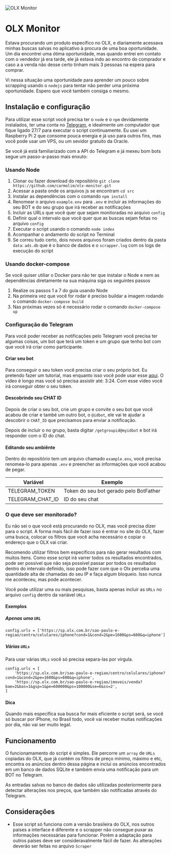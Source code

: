 <img alt="OLX Monitor" src="assets/olx-monitor-banner.png"></img>

# OLX Monitor

Estava procurando um produto específico no OLX, e diariamente acessava minhas buscas salvas no aplicativo à procura de uma boa oportunidade. Um dia encontrei uma ótima oportunidade, mas quando entrei em contato com o vendedor já era tarde, ele já estava indo ao encontro do comprador e caso a a venda não desse certo tinham mais 3 pessoas na espera para comprar.

Vi nessa situação uma oportunidade para aprender um pouco sobre scrapping usando o `nodejs` para tentar não perder uma próxima oportunidade. Espero que você também consiga o mesmo.

## Instalação e configuração

Para utilizar esse script você precisa ter o `node` e o `npm` devidamente instalados, ter uma conta no [Telegram](https://telegram.org/), e idealmente um computador que fique ligado 27/7 para executar o script continuamente. Eu usei um Raspberry Pi 2 que consome pouca energia e já uso para outros fins, mas você pode usar um VPS, ou um sevidor gratuito da Oracle.

Se você já está familiarizado com a API do Telegram e já mexeu bom bots segue um passo-a-passo mais enxuto:

### Usando Node

1. Clonar ou fazer download do repositório `git clone https://github.com/carmolim/olx-monitor.git`
1. Acessar a pasta onde os arquivos js se encontram `cd src`
1. Instalar as dependências com o comando `npm install`
1. Renomear o arquivo `example.env` para `.env` e incluir as informações do seu BOT e do seu grupo que irá receber as notificações
1. Incluir as URLs que você quer que sejam monitoradas no arquivo `config`
1. Definir qual o intervalo que você quer que as buscas sejam feitas no arquivo `config`
1. Executar o script usando o comando `node index`
1. Acompanhar o andamento do script no Terminal
1. Se correu tudo certo, dois novos arquivos foram criados dentro da pasta `data`: `ads.db` que é o banco de dados e o `scrapper.log` com os logs de execução do script

### Usando docker-compose

Se você quiser utiliar o Docker para não ter que instalar o Node e nem as dependências diretamente na sua máquina siga os seguintes passos

1. Realize os passos 1 a 7 do guia usando Node
2. Na primeira vez que você for rodar é preciso buildar a imagem rodando o comando `docker-compose build`
3. Nas próximas vezes só é necessário rodar o comando `docker-compose up`

### Configuração do Telegram

Para você poder receber as notificações pelo Telegram você precisa ter algumas coisas, um bot que terá um token e um grupo que tenho bot com que você irá criar como participante.

#### Criar seu bot

Para conseguir o seu token você precisa criar o seu próprio bot. Eu pretendo fazer um tutorial, mas enquanto isso você pode usar esse [aqui](https://www.youtube.com/watch?v=4u9JQR0-Bgc&feature=youtu.be&t=88). O vídeo é longo mas você só precisa assistir até: 3:24. Com esse vídeo você irá conseguir obter o seu token.

#### Descobrindo seu CHAT ID

Depois de criar o seu bot, crie um grupo e convite o seu bot que você acabou de criar e també um outro bot, o `@idbot`, ele vai te ajudar a descobrir o `CHAT_ID` que precisamos para enviar a notificação.

Depois de incluir o no grupo, basta digitar `/getgroupid@myidbot` e bot irá responder com o ID do chat.

#### Editando seu ambiênte

Dentro do repositório tem um arquivo chamado `example.env`, você precisa renomea-lo para apenas `.env` e preencher as informações que você acabou de pegar.

| Variável         | Exemplo                                |
| ---------------- | -------------------------------------- |
| TELEGRAM_TOKEN   | Token do seu bot gerado pelo BotFather |
| TELEGRAM_CHAT_ID | ID do seu chat                         |

### O que deve ser monitorado?

Eu não sei o que você está procurando no OLX, mas você precisa dizer para o script. A forma mais fácil de fazer isso é entrar no site do OLX, fazer uma busca, colocar os filtros que você acha necessário e copiar o endereço que o OLX vai criar.

Recomendo utilizar filtros bem específicos para não gerar resultados com muitos itens. Como esse script irá varrer todos os resultados encontrados, pode ser possível que não seja possível passar por todos os resultados dentro do intervalo definido, isso pode fazer com que o Olx perceba uma quantidade alta de chamadas do seu IP e faça algum bloqueio. Isso nunca me aconteceu, mas pode acontecer.

Você pode utilizar uma ou mais pesquisas, basta apenas incluir as `URLs` no arquivo `config` dentro da variável `URLs`

#### Exemplos

##### Apenas uma `URL`

```
config.urls = ['https://sp.olx.com.br/sao-paulo-e-regiao/centro/celulares/iphone?cond=1&cond=2&pe=1600&ps=600&q=iphone']
```

##### Várias `URLs`

Para usar várias `URLs` você só precisa separa-las por vírgula.

```
config.urls = [
    'https://sp.olx.com.br/sao-paulo-e-regiao/centro/celulares/iphone?cond=1&cond=2&pe=1600&ps=600&q=iphone',
    'https://sp.olx.com.br/sao-paulo-e-regiao/imoveis/venda?bae=2&bas=1&gsp=1&pe=600000&ps=100000&se=6&ss=2',
]
```

#### Dica

Quando mais específica sua busca for mais eficiente o script será, se você só buscar por iPhone, no Brasil todo, você vai receber muitas notificações por dia, não vai ser muito legal.

## Funcionamento

O funcionamamento do script é simples. Ele percorre um `array` de `URLs` copiadas do OLX, que já contém os filtros de preço mínimo, máximo e etc, encontra os anúncios dentro dessa página e inclui os anúncios encontrados em um banco de dados SQLite e também envia uma notificação para um BOT no Telegram.

As entradas salvas no banco de dados são utilizadas posteriormente para detectar alterações nos preços, que também são notificadas através do Telegram.

## Considerações

- Esse script só funciona com a versão brasileira do OLX, nos outros países a interface é diferente e o scrapper não consegue puxar as informações necessárias para funcionar. Porém a adaptação para outros países deve ser consideravalmente fácil de fazer. As alterações deverão ser feitas no arquivo `Scraper`
